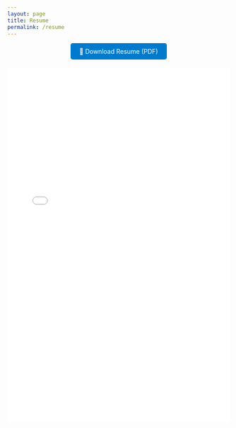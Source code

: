 ```yaml
---
layout: page
title: Resume
permalink: /resume
---
```


<div style="text-align: center; margin-bottom: 20px;">
  <a href="{{ 'assets/files/Resume_Paul_Dreyer.pdf' | relative_url }}" 
     style="display: inline-block; padding: 10px 20px; background-color: #007ACC; color: white; text-decoration: none; border-radius: 5px;" 
     download>
    📄 Download Resume (PDF)
  </a>
</div>

<embed src="{{ 'assets/files/Resume_Paul_Dreyer.pdf' | relative_url }}" 
       type="application/pdf" 
       width="100%" 
       height="800px" />

